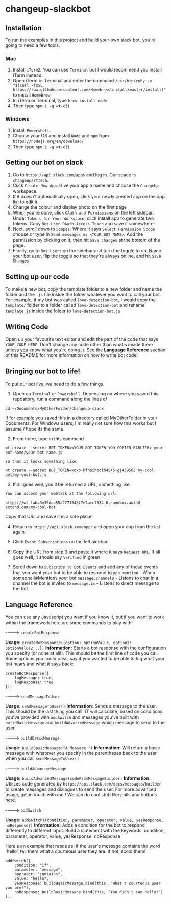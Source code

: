 # changeup-slackbot

## Installation

To run the examples in this project and build your own slack bot, you're going to need a few tools.

### Mac

1. Install `iTerm2`. You can use `Terminal` but I would recommend you install iTerm instead.
2. Open iTerm or Terminal and enter the command `/usr/bin/ruby -e "$(curl -fsSL https://raw.githubusercontent.com/Homebrew/install/master/install)"` to install `HomeBrew`
3. In iTerm or Terminal, type `brew install node`
4. Then type `npm i -g wt-cli`

### Windows

1. Install `Powershell`.
2. Choose your OS and install `Node` and `npm` from `https://nodejs.org/en/download/`
3. Then type `npm i -g wt-cli`

## Getting our bot on slack

1. Go to `https://api.slack.com/apps` and log in. Our space is `changeuparttech`.
2. Click `Create New App`. Give your app a name and choose the `ChangeUp` workspace.
3. If it doesn't automatically open, click your newly created app on the app list to edit it
4. Change the colour and display photo on the first page
5. When you're done, click `OAuth and Permissions` on the left sidebar. Under `Tokens for Your Workspace`, click install app to generate two tokens. Copy `Bot User OAuth Access Token` and save it somewhere!
6. Next, scroll down to `Scopes`. Where it says `Select Permission Scope` choose or type in `Send messages as <YOUR BOT NAME>`. Add the permission by clicking on it, then hit `Save Changes` at the bottom of the page.
7. Finally, go to `Bot Users` on the sidebar and turn the toggle to on. Name your bot user, flip the toggle so that they're always online, and hit `Save Changes`

## Setting up our code

To make a new bot, copy the template folder to a new folder and name the folder and the `.js` file inside the folder whatever you want to call your bot. For example, if my bot was called `love-detection-bot`, I would copy the `template/` folder to a folder called `love-detection-bot` and rename `template.js` inside the folder to `love-detection-bot.js`

## Writing Code

Open up your favourite text editor and edit the part of the code that says `YOUR CODE HERE`. Don't change any code other than what's inside there unless you know what you're doing ;). See the **Language Reference** section of this README for more information on how to write bot code!

## Bringing our bot to life!

To put our bot live, we need to do a few things. 

1. Open up `Terminal` or `Powershell`. Depending on where you saved this repository, run a command along the lines of
```
cd ~/Documents/MyOtherFolder/changeup-slack
```
if for example you saved this in a directory called MyOtherFolder in your Documents. For Windows users, I'm really not sure how this works but I assume / hope its the same.

2. From there, type in this command

```
wt create --secret BOT_TOKEN=<YOUR_BOT_TOKEN_YOU_COPIED_EARLIER> your-bot-name/your-bot-name.js

so that it looks something like

wt create --secret BOT_TOKEN=xoxb-hfhoihooih4545-gj439503 my-cool-bot/my-cool-bot.js

```
3. If all goes well, you'll be returned a URL, something like
```
You can access your webtask at the following url:

https://wt-1aba3e39daa55a2771548f7e7acc7534-0.sandbox.auth0-extend.com/my-cool-bot

```
Copy that URL and save it in a safe place!

4. Return to `https://api.slack.com/apps` and open your app from the list again.

5. Click `Event Subscriptions` on the left sidebar.

6. Copy the URL from step 3 and paste it where it says `Request URL`. If all goes well, it should say `Verified` in green

7. Scroll down to `Subscribe to Bot Events` and add any of these events that you want your bot to be able to respond to
`app_mention` - When someone @Mentions your bot
`message.channels` - Listens to chat in a channel the bot is invited to
`message.im` - Listens to direct message to the bot

## Language Reference

You can use any Javascript you want if you know it, but if you want to work within the framework here are some commands to play with!

----> `createBotResponse`

**Usage:** `createBotResponse({option: optionValue, option2: optionValue2...})`
**Information:** Starts a bot response with the configuration you specify (or none at all!). This should be the first line of code you call. Some options you could pass, say if you wanted to be able to log what your bot hears and what it says back:

```
createBotResponse({
    logMessage: true,
    logResponse: true
});
```

----> `sendMessageToUser`

**Usage:** `sendMessageToUser()`
**Information:** Sends a message to the user. This should be the last thing you call. IT will calculate, based on conditions you've provided with `addSwitch` and messages you've built with `buildBasicMessage` and `buildAdvancedMessage` which message to send to the user.

----> `buildBasicMessage`

**Usage:** `buildBasicMessage("A Message!")`
**Information:** Will return a basic message with whatever you specify in the parentheses back to the user when you call `sendMessageToUser()`

----> `buildAdvancedMessage`

**Usage:** `buildAdvancedMessage(codeFromMessageBuilder)`
**Information:** Utilizes code generated by `https://api.slack.com/docs/messages/builder` to create messages and dialogues to send the user. For more advanced usage, get in touch with me ! We can do cool stuff like polls and buttons here.

----> `addSwitch`

**Usage:** `addSwitch({condition, parameter, operator, value, yesResponse, noResponse})`
**Information:** Adds a condition for the bot to respond differently to different input. Build a statement with the keywords: condition, parameter, operator, value, yesResponse, noResponse

Here's an example that reads as: if the user's message contains the word 'hello', tell them what a courteous user they are. If not, scold them!

```
addSwitch({
    condition: "if",
    parameter: "message",
    operator: "contains",
    value: "hello",
    yesResponse: buildBasicMessage.bind(this, "What a courteous user you are!"),
    noResponse: buildBasicMessage.bind(this, "You didn't say hello!")
});
```





